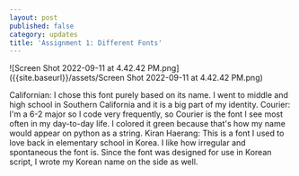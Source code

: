 ```yaml
---
layout: post
published: false
category: updates
title: 'Assignment 1: Different Fonts'
---
```

![Screen Shot 2022-09-11 at 4.42.42 PM.png]({{site.baseurl}}/assets/Screen Shot 2022-09-11 at 4.42.42 PM.png)

Californian: I chose this font purely based on its name. I went to middle and high school in Southern California and it is a big part of my identity.
Courier: I'm a 6-2 major so I code very frequently, so Courier is the font I see most often in my day-to-day life. I colored it green because that's how my name would appear on python as a string.
Kiran Haerang: This is a font I used to love back in elementary school in Korea. I like how irregular and spontaneous the font is. Since the font was designed for use in Korean script, I wrote my Korean name on the side as well.
